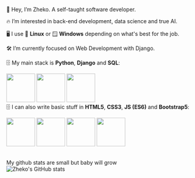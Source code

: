 👋 Hey, I’m Zheko. A self-taught software developer.

🔥 I’m interested in back-end development, data science and true AI.

🖥️ I use 🐧 __Linux__ or 🪟 __Windows__ depending on what's best for the job.

🛠️ I’m currently focused on Web Development with Django.

🗄️ My main stack is __Python__, __Django__ and __SQL__:


[<img src="https://github.com/ZhekoGinev/media/blob/main/images/python.png" height=75>](#) [<img src="https://github.com/ZhekoGinev/media/blob/main/images/django.png" height=75>](#) [<img src="https://github.com/ZhekoGinev/media/blob/main/images/mysql.png" height=75>](#)
<br>
🗄️ I can also write basic stuff in __HTML5__, __CSS3__, __JS (ES6)__ and __Bootstrap5__:

[<img src="https://github.com/ZhekoGinev/media/blob/main/images/html5.png" height=75>](#) [<img src="https://github.com/ZhekoGinev/media/blob/main/images/css3.png" height=75>](#)  [<img src="https://github.com/ZhekoGinev/media/blob/main/images/js.png" height=75>](#) [<img src="https://github.com/ZhekoGinev/media/blob/main/images/bootstrap5.png" height=75>](#)
<br>
<br>

My github stats are small but baby will grow<br>
![Zheko's GitHub stats](https://github-readme-stats.vercel.app/api?username=ZhekoGinev&show_icons=true&theme=dracula)
